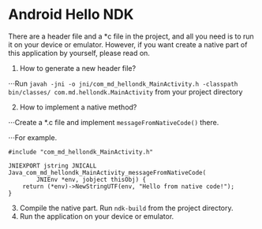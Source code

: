 Android Hello NDK
=================

There are a header file and a *c file in the project, and all you need is to run it on your device or emulator. However, if you want create a native part of this application by yourself, please read on.

1. How to generate a new header file?

⋅⋅⋅Run `javah -jni -o jni/com_md_hellondk_MainActivity.h -classpath bin/classes/ com.md.hellondk.MainActivity` from your project directory

2. How to implement a native method?

⋅⋅⋅Create a *.c file and implement `messageFromNativeCode()` there.

⋅⋅⋅For example.
```
#include "com_md_hellondk_MainActivity.h"

JNIEXPORT jstring JNICALL Java_com_md_hellondk_MainActivity_messageFromNativeCode(
		JNIEnv *env, jobject thisObj) {
	return (*env)->NewStringUTF(env, "Hello from native code!");
}
```

3. Compile the native part. Run `ndk-build` from the project directory.
4. Run the application on your device or emulator.
